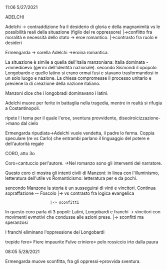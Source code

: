 11:06 5/27/2021

ADELCHI


Adelchi -> contraddizione fra il desiderio di gloria e della magnanimità vs le possibilità reali della situazione (figlio del re oppressore)
								|->conflitto fra moralità e necessità dello stato -> eroe romantico.
															|->contrasto fra ruolo e desideri

Ermengarda -> sorella Adelchi ->eroina romantica. 

La situazione è simile a quella dell'italia manzoniana:  Italia dominata
->mmedioevo (germi dell'identità nazionale).
secondo Sismondi il opopolo Longobardo e quello latino si erano ormai fusi e stavano trasformandosi in un solo luogo e nazione. La chiesa compromesse il processo unitario e previene la 
di creazione della nazione italiano.

Manzoni dice che i longobradi dominavano i latini.

Adelchi muore per ferite in battaglia nella tragedia, mentre in realtà si rifugia a Costantinopoli.

ripete l l tema per il quale l'eroe, sventura provvidente, diseoìroicizzazione->mano dal cielo

Ermengarda ripudiata->Adelchi vuole vendetta, il padre lo ferma. Coppia speculare (re vs Carlo) che entrambi parlano il linguaggio del potere e dell'autorità regale


CORO, atto 3o

Coro=cantuccio perl'autore.
->Nel romanzo sono gli interventi del narratore.

Questo coro  ci mostra gli intenti civili di Manzoni: in linea con l'illuminismo, letteratura dell'utile vs Romanticismo: letteratura per e da pochi.


sencondo Manzone la storia è un susseguirsi di vinti e vincitori. Continua sopraffazione -- Foscolo
			|-> vs contrasto fra logica evangelica

						|-> sconfitti
In questo coro parla di 3 popoli: Latini, Longobardi e franchi -> vincitori con movimenti evmotivi che condusse alle azioni prese.
				    |-> sconfitti ma speranzosi

I franchi eliminano l'oppressione dei Longobardi

trepide fere= Fiere impaurite
Fulve criniere= pelo rossiccio irto dalla paura

08:05 5/28/2021

Ermengarda muove sconfitta, fra gli oppressi->provvida sventura. 


